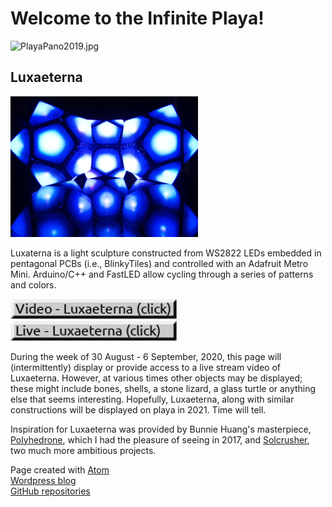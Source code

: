 <!-- <!DOCTYPE html> -->
<html>
  <head>
    <meta charset="utf-8">
    <!--<title>Luxaeterna</title> -->
  </head>
  <body>
    <h1>Welcome to the Infinite Playa!</h1>
    <img src="PlayaPano2019.jpg" alt="PlayaPano2019.jpg">
    <h2>Luxaeterna</h2>
    <img src="lux.jpg" alt="Luxaeterna image">
    <!--<div class="iframe_container">
    <iframe width="640" height="480" 
    src="https://www.youtube.com/embed/live_stream?channel=UCH1IeN5ZQYLfa2T7RVm72mA" 
    frameborder="0" allowfullscreen> </iframe> 
    </div>-->
    <p>Luxaterna is a light sculpture constructed from WS2822 LEDs embedded
      in pentagonal PCBs (i.e., BlinkyTiles) and controlled with an Adafruit Metro Mini. 
      Arduino/C++ and FastLED allow cycling through a series 
      of patterns and colors.
    </p>
    <a href="https://youtu.be/qxCZm41zsss" 
      title="Youtube Video"><img src="luxvideobutton.jpg" alt="Video" /></a><br>
    <a href="https://www.youtube.com/embed/live_stream?channel=UCH1IeN5ZQYLfa2T7RVm72mA" 
      title="Youtube Livestream"><img src="luxlivebutton.jpg" alt="Livestream" /></a>
    <p>During the week of 30 August - 6 September, 2020, this page will
      (intermittently) display or provide access to a live stream video of Luxaeterna. 
      However, at various times other objects may be displayed; these might include 
      bones, shells, a stone lizard, a glass turtle or anything else that seems 
      interesting. Hopefully, Luxaeterna, along with similar 
      constructions will be displayed on playa in 2021. Time will tell.
    </p>
    <p>Inspiration for Luxaeterna was provided by Bunnie Huang's masterpiece,
      <a href="https://wiki.techinc.nl/Polyhedrone">Polyhedrone</a>, which I
      had the pleasure of seeing in 2017, and
      <a href="https://www.solcrusher.com/">Solcrusher</a>, two much more
      ambitious projects.
    </p>
    <!--<footer>-->
      <p>
       Page created with <a href="https://atom.io/">Atom</a><br>
       <a href="https://symbolicdomain.wordpress.com">Wordpress blog</a><br>
       <a href="https://github.com/foustja">GitHub repositories</a>
      </p>
    <!--</footer>-->
  </body>
</html>

